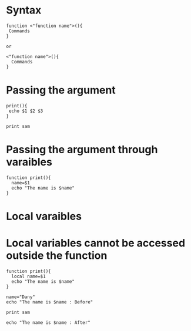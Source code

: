 # Syntax
```
function <"function name">(){
 Commands
}

or 

<"function name">(){
  Commands
}
```

# Passing the argument 
```
print(){
 echo $1 $2 $3
}

print sam 
```
# Passing the argument through varaibles
```
function print(){
  name=$1
  echo "The name is $name"
}
```
# Local varaibles

# Local variables cannot be accessed outside the function
```
function print(){
  local name=$1
  echo "The name is $name"
}

name="Dany"
echo "The name is $name : Before"

print sam

echo "The name is $name : After"
```
